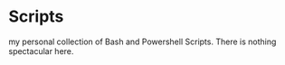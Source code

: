 # Scripts
 my personal collection of Bash and Powershell Scripts. There is nothing spectacular here. 
